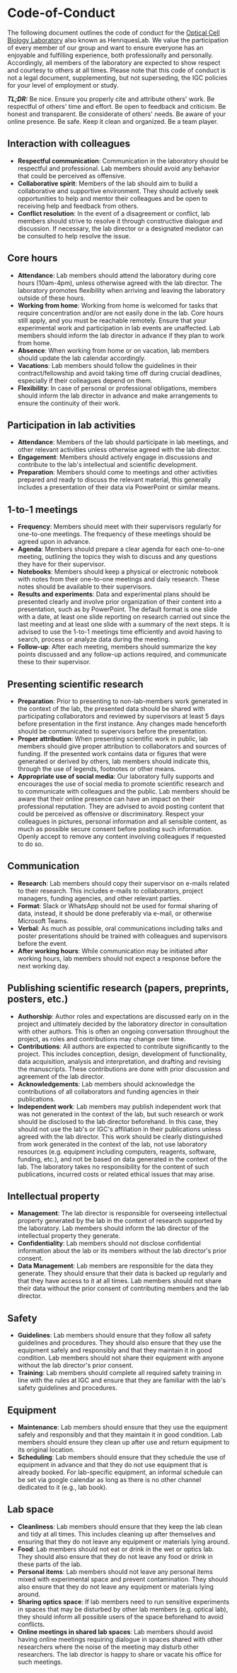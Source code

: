 # Code-of-Conduct

The following document outlines the code of conduct for the [Optical Cell Biology Laboratory](https://henriqueslab.github.io/) also known as HenriquesLab. We value the participation of every member of our group and want to ensure everyone has
an enjoyable and fulfilling experience, both professionally and personally. Accordingly, all members of the laboratory are expected to show respect and courtesy to others at all times. Please note that this code of conduct is not a legal document, supplementing, but not superseding, the IGC policies for your level of employment or study.

_**TL;DR:**_ Be nice. Ensure you properly cite and attribute others' work. Be respectful of others' time and effort. Be open to feedback and criticism. Be honest and transparent. Be considerate of others' needs. Be aware of your online presence. Be safe. Keep it clean and organized. Be a team player.

## Interaction with colleagues

- **Respectful communication**: Communication in the laboratory should be respectful and professional. Lab members should avoid any behavior that could be perceived as offensive.
- **Collaborative spirit**: Members of the lab should aim to build a collaborative and supportive environment. They should actively seek opportunities to help and mentor their colleagues and be open to receiving help and feedback from others.
- **Conflict resolution**: In the event of a disagreement or conflict, lab members should strive to resolve it through constructive dialogue and discussion. If necessary, the lab director or a designated mediator can be consulted to help resolve the issue.

## Core hours

- **Attendance**: Lab members should attend the laboratory during core hours (10am-4pm), unless otherwise agreed with the lab director. The laboratory promotes flexibility when arriving and leaving the laboratory outside of these hours.
- **Working from home**: Working from home is welcomed for tasks that require concentration and/or are not easily done in the lab. Core hours still apply, and you must be reachable remotely. Ensure that your experimental work and participation in lab events are unaffected. Lab members should inform the lab director in advance if they plan to work from home.
- **Absence**: When working from home or on vacation, lab members should update the lab calendar accordingly.
- **Vacations**: Lab members should follow the guidelines in their contract/fellowship and avoid taking time off during crucial deadlines, especially if their colleagues depend on them.
- **Flexibility**: In case of personal or professional obligations, members should inform the lab director in advance and make arrangements to ensure the continuity of their work.

## Participation in lab activities

- **Attendance**: Members of the lab should participate in lab meetings, and other relevant activities unless otherwise agreed with the lab director.
- **Engagement**: Members should actively engage in discussions and contribute to the lab's intellectual and scientific development.
- **Preparation**: Members should come to meetings and other activities prepared and ready to discuss the relevant material, this generally includes a presentation of their data via PowerPoint or similar means.

## 1-to-1 meetings

- **Frequency**: Members should meet with their supervisors regularly for one-to-one meetings. The frequency of these meetings should be agreed upon in advance.
- **Agenda**: Members should prepare a clear agenda for each one-to-one meeting, outlining the topics they wish to discuss and any questions they have for their supervisor.
- **Notebooks**: Members should keep a physical or electronic notebook with notes from their one-to-one meetings and daily research. These notes should be available to their supervisors.
- **Results and experiments**: Data and experimental plans should be presented clearly and involve prior organization of their content into a presentation, such as by PowerPoint. The default format is one slide with a date, at least one slide reporting on research carried out since the last meeting and at least one slide with a summary of the next steps. It is advised to use the 1-to-1 meetings time efficiently and avoid having to search, process or analyze data during the meeting.
- **Follow-up**: After each meeting, members should summarize the key points discussed and any follow-up actions required, and communicate these to their supervisor.

## Presenting scientific research

- **Preparation**: Prior to presenting to non-lab-members work generated in the context of the lab, the presented data should be shared with participating collaborators and reviewed by supervisors at least 5 days before presentation in the first instance. Any changes made henceforth should be communicated to supervisors before the presentation.
- **Proper attribution**: When presenting scientific work in public, lab members should give proper attribution to collaborators and sources of funding. If the presented work contains data or figures that were generated or derived by others, lab members should indicate this, through the use of legends, footnotes or other means.
- **Appropriate use of social media**: Our laboratory fully supports and encourages the use of social media to promote scientific research and to communicate with colleagues and the public. Lab members should be aware that their online presence can have an impact on their professional reputation. They are advised to avoid posting content that could be perceived as offensive or discriminatory. Respect your colleagues in pictures, personal information and all sensible content, as much as possible secure consent before posting such information. Openly accept to remove any content involving colleagues if requested to do so.

## Communication

- **Research**: Lab members should copy their supervisor on e-mails related to their research. This includes e-mails to collaborators, project managers, funding agencies, and other relevant parties.
- **Format**: Slack or WhatsApp should not be used for formal sharing of data, instead, it should be done preferably via e-mail, or otherwise Microsoft Teams.
- **Verbal**: As much as possible, oral communications including talks and poster presentations should be trained with colleagues and supervisors before the event.
- **After working hours**: While communication may be initiated after working hours, lab members should not expect a response before the next working day.

## Publishing scientific research (papers, preprints, posters, etc.)

- **Authorship**: Author roles and expectations are discussed early on in the project and ultimately decided by the laboratory director in consultation with other authors. This is often an ongoing conversation throughout the project, as roles and contributions may change over time.
- **Contributions**: All authors are expected to contribute significantly to the project. This includes conception, design, development of functionality, data acquisition, analysis and interpretation, and drafting and revising the manuscripts. These contributions are done with prior discussion and agreement of the lab director.
- **Acknowledgements**: Lab members should acknowledge the contributions of all collaborators and funding agencies in their publications.
- **Independent work**: Lab members may publish independent work that was not generated in the context of the lab, but such research or work should be disclosed to the lab director beforehand. In this case, they should not use the lab's or IGC's affiliation in their publications unless agreed with the lab director. This work should be clearly distinguished from work generated in the context of the lab, not use laboratory resources (e.g. equipment including computers, reagents, software, funding, etc.), and not be based on data generated in the context of the lab. The laboratory takes no responsibility for the content of such publications, incurred costs or related ethical issues that may arise.

## Intellectual property

- **Management**: The lab director is responsible for overseeing intellectual property generated by the lab in the context of research supported by the laboratory. Lab members should inform the lab director of the intellectual property they generate.
- **Confidentiality**: Lab members should not disclose confidential information about the lab or its members without the lab director's prior consent.
- **Data Management**: Lab members are responsible for the data they generate. They should ensure that their data is backed up regularly and that they have access to it at all times. Lab members should not share their data without the prior consent of contributing members and the lab director.

## Safety

- **Guidelines**: Lab members should ensure that they follow all safety guidelines and procedures. They should also ensure that they use the equipment safely and responsibly and that they maintain it in good condition. Lab members should not share their equipment with anyone without the lab director's prior consent.
- **Training**: Lab members should complete all required safety training in line with the rules at IGC and ensure that they are familiar with the lab's safety guidelines and procedures.

## Equipment

- **Maintenance**: Lab members should ensure that they use the equipment safely and responsibly and that they maintain it in good condition. Lab members should ensure they clean up after use and return equipment to its original location.
- **Scheduling**: Lab members should ensure that they schedule the use of equipment in advance and that they do not use equipment that is already booked. For lab-specific equipment, an informal schedule can be set via google calendar as long as there is no other channel dedicated to it (e.g., lab book).

## Lab space

- **Cleanliness**: Lab members should ensure that they keep the lab clean and tidy at all times. This includes cleaning up after themselves and ensuring that they do not leave any equipment or materials lying around.
- **Food**: Lab members should not eat or drink in the wet or optics lab. They should also ensure that they do not leave any food or drink in these parts of the lab.
- **Personal items**: Lab members should not leave any personal items mixed with experimental space and prevent contamination. They should also ensure that they do not leave any equipment or materials lying around.
- **Sharing optics space**: If lab members need to run sensitive experiments in spaces that may be disturbed by other lab members (e.g. optical lab), they should inform all possible users of the space beforehand to avoid conflicts.
- **Online meetings in shared lab spaces**: Lab members should avoid having online meetings requiring dialogue in spaces shared with other researchers where the noise of the meeting may disturb other researchers. The lab director is happy to share or vacate his office for such meetings.
